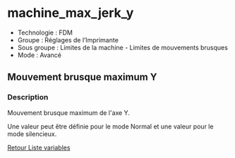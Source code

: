 # machine_max_jerk_y

* Technologie : FDM
* Groupe : Réglages de l’Imprimante
* Sous groupe : Limites de la machine - Limites de mouvements brusques
* Mode : Avancé

## Mouvement brusque maximum Y

### Description

Mouvement brusque maximum de l'axe Y.

Une valeur peut être définie pour le mode Normal et une valeur pour le mode silencieux.

[Retour Liste variables](variable_list.md)